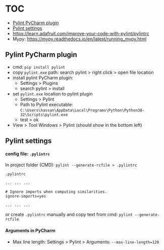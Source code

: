 # TOC
* [Pylint PyCharm plugin](#Pylint-PyCharm-plugin)
* [Pylint settings](#Pylint-settings)
* https://learn.adafruit.com/improve-your-code-with-pylint/pylintrc
* Mypy: https://mypy.readthedocs.io/en/latest/running_mypy.html

## Pylint PyCharm plugin
* cmd: `pip install pylint`
* copy `pylint.exe` path: search pylint > right click > open file location
* install pylint PyCharm plugin: 
  * Settings > Plugins
  * search pylint > install
* set `pylint.exe` location to pylint plugin
  * Settings > Pylint
  * Path to Pylint executable: `C:\Users\hassan\AppData\Local\Programs\Python\Python38-32\Scripts\pylint.exe`
  * test > ok
* View > Tool Windows > Pylint (should show in the bottom left)

## Pylint settings
#### config file: `.pylintrc`
In project folder (CMD): `pylint --generate-rcfile > .pylintrc`    

`.pylintrc`
```text
... ... ...

# Ignore imports when computing similarities.
ignore-imports=yes

... ... ...
```

or create `.pylintrc` manually and copy text from cmd: `pylint --generate-rcfile`

#### Arguments in PyCharm
* Max line length: Settings > Pylint > Arguments: `--max-line-length=120`
